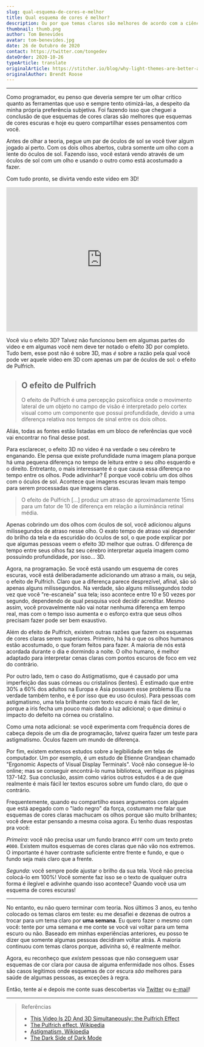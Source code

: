 ```yaml
---
slug: qual-esquema-de-cores-e-melhor
title: Qual esquema de cores é melhor?
description: Ou por que temas claros são melhores de acordo com a ciência.
thumbnail: thumb.png
author: Tom Benevides
avatar: tom-benevides.jpg
date: 26 de Outubro de 2020
contact: https://twitter.com/tongedev
dateOrder: 2020-10-26
typeArticle: translate
originalArticle: https://stitcher.io/blog/why-light-themes-are-better-according-to-science
originalAuthor: Brendt Roose
---
```

***

Como programador, eu penso que deveria sempre ter um olhar crítico quanto as ferramentas que uso e sempre tento otimizá-las, a despeito da minha própria preferência subjetiva. Foi fazendo isso que cheguei a conclusão de que esquemas de cores claras são melhores que esquemas de cores escuras  e hoje eu quero compartilhar esses pensamentos com você.

Antes de olhar a teoria, pegue um par de óculos de sol se você tiver algum jogado aí perto. Com os dois olhos abertos, cubra somente _um_ olho com a lente do óculos de sol. Fazendo isso, você estará vendo através de um óculos de sol com um olho e usando o outro como está acostumado a fazer.

Com tudo pronto, se divirta vendo este video em 3D!

<iframe width="100%" height="380" src="https://www.youtube.com/embed/IZdWlXjhMo4" frameborder="0" allow="accelerometer; autoplay; clipboard-write; encrypted-media; gyroscope; picture-in-picture" allowfullscreen></iframe>

Você viu o efeito 3D? Talvez não funcionou bem em algumas partes do video e em algumas você nem deve ter notado o efeito 3D por completo. Tudo bem, esse post não é sobre 3D, mas _é_ sobre a razão pela qual você pode ver aquele video em 3D com apenas um par de óculos de sol: o efeito de Pulfrich.

><h2>O efeito de Pulfrich</h2>
>
> O efeito de Pulfrich é uma percepção psicofísica onde o movimento lateral de um objeto no campo de visão é interpretado pelo cortex visual como um componente que possui
> profundidade, devido a uma diferença relativa nos tempos de sinal entre os dois olhos.

Aliás, todas as fontes estão listadas em um bloco de referências que você vai encontrar no final desse post.

Para esclarecer, o efeito 3D no video é na verdade o seu cérebro te enganando. Ele pensa que existe profundidade numa imagem plana porque há uma pequena diferença no tempo de leitura entre o seu olho esquerdo e o direito. Entretanto, o mais interessante é o que causa essa diferença no tempo entre os olhos. Pode adivinhar? É porque você cobriu um dos olhos com o óculos de sol. Acontece que imagens escuras levam mais tempo para serem processadas que imagens claras.

> O efeito de Pulfrich [...] produz um atraso de aproximadamente 15ms para um fator de 10 de diferença em relação a iluminância retinal média.

Apenas cobrindo um dos olhos com óculos de sol, você adicionou alguns milissegundos de atraso nesse olho. O exato tempo de atraso vai depender do brilho da tela e da escuridão do óculos de sol, o que pode explicar por que algumas pessoas veem o efeito 3D melhor que outras. O diferença de tempo entre seus olhos faz seu cérebro interpretar aquela imagem como possuindo profundidade, por isso... 3D.

Agora, na programação. Se você está usando um esquema de cores escuras, você está deliberadamente adicionando um atraso a mais, ou seja, o efeito de Pulfrich. Claro que a diferença parece desprezível, afinal, são só apenas alguns milissegundos. Na verdade, são alguns milissegundos _toda_ vez que você "re-escaneia" sua tela; isso acontece entre 10 e 50 vezes por segundo, dependendo de qual pesquisa você decidir acreditar. Mesmo assim, você provavelmente não vai notar nenhuma diferença em tempo real, mas com o tempo isso aumenta e o esforço extra que seus olhos precisam fazer pode ser bem exaustivo.

Além do efeito de Pulfrich, existem outras razões que fazem os esquemas de cores claras serem superiores. Primeiro, há há o que os olhos humanos estão acostumado, o que foram feitos para fazer. A maioria de nós está acordada durante o dia e dormindo a noite. O olho humano, é melhor adaptado para interpretar cenas claras com pontos escuros de foco em vez do contrário.

Por outro lado, tem o caso do Astigmatismo, que é causado por uma imperfeição das suas córneas ou cristalinos (lentes). É estimado que entre 30% a 60% dos adultos na Europa e Ásia possuem esse problema (Eu na verdade também tenho, e é por isso que eu uso óculos). Para pessoas com astigmatismo, uma tela brilhante com texto escuro é mais fácil de ler, porque a iris fecha um pouco mais dado a luz adicional; o que diminui o impacto do defeito na córnea ou cristalino.

Como uma nota adicional: se você experimenta com frequência dores de cabeça depois de um dia de programação, talvez queira fazer um teste para astigmatismo. Óculos fazem um mundo de diferença.

Por fim, existem extensos estudos sobre a legibilidade em telas de computador. Um por exemplo, é um estudo de Etienne Grandjean chamado "Ergonomic Aspects of Visual Display Terminals". Você não consegue lê-lo online; mas se conseguir encontrá-lo numa biblioteca, verifique as páginas 137-142. Sua conclusão, assim como vários outros estudos é a de que realmente é mais fácil ler textos escuros sobre um fundo claro, do que o contrário.

Frequentemente, quando eu compartilho esses argumentos com alguém que está apegado com o "lado negro" da força, costumam me falar que esquemas de cores claras machucam os olhos porque são muito brilhantes; você deve estar pensando a mesma coisa agora. Eu tenho duas respostas pra você:

_Primeira_: você não precisa usar um fundo branco `#FFF` com um texto preto `#000`. Existem muitos esquemas de cores claras que não vão nos extremos. O importante é haver contraste suficiente entre frente e fundo, e que o fundo seja mais claro que a frente.

_Segunda_: você sempre pode ajustar o brilho da sua tela. Você não precisa colocá-lo em 100%! Você somente faz isso se o texto de qualquer outra forma é ilegível e adivinhe quando isso acontece? Quando você usa um esquema de cores escuras!

***

No entanto, eu não quero terminar com teoria. Nos últimos 3 anos, eu tenho colocado os temas claros em teste: eu me desafiei e dezenas de outros a trocar para um tema claro por **uma semana**. Eu quero fazer o mesmo com você: tente por uma semana e me conte se você vai voltar para um tema escuro ou não. Baseado em minhas experiências anteriores, eu posso te dizer que somente algumas pessoas decidiram voltar atrás. A maioria continuou com temas claros porque, adivinha só, é realmente melhor.

Agora, eu reconheço que _existem_ pessoas que não conseguem usar esquemas de cor clara por causa de alguma enfermidade nos olhos. Esses são casos legítimos onde esquemas de cor escura _são_ melhores para saúde de algumas pessoas, as exceções à regra.

Então, tente aí e depois me conte suas descobertas via [Twitter](*https://twitter.com/tongedev) ou [e-mail](mailto:tombenevides58@gmail.com)!

***

> Referências
>
> - [This Video Is 2D And 3D Simultaneously: the Pulfrich Effect](https://www.youtube.com/watch?v=Q-v4LsbFc5c)
> - [The Pulfrich effect, Wikipedia](https://en.wikipedia.org/wiki/Pulfrich_effect)
> - [Astigmatism, Wikipedia](https://en.wikipedia.org/wiki/Astigmatism)
> - [The Dark Side of Dark Mode](https://tidbits.com/2019/05/31/the-dark-side-of-dark-mode/)

